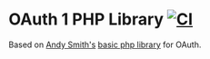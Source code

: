 # OAuth 1 PHP Library [![CI](https://github.com/EHER/OAuth/actions/workflows/test.yml/badge.svg)](https://github.com/EHER/OAuth/actions/workflows/test.yml)

Based on [Andy Smith's](http://term.ie/) [basic php library](http://oauth.googlecode.com/svn/code/php/) for OAuth.
